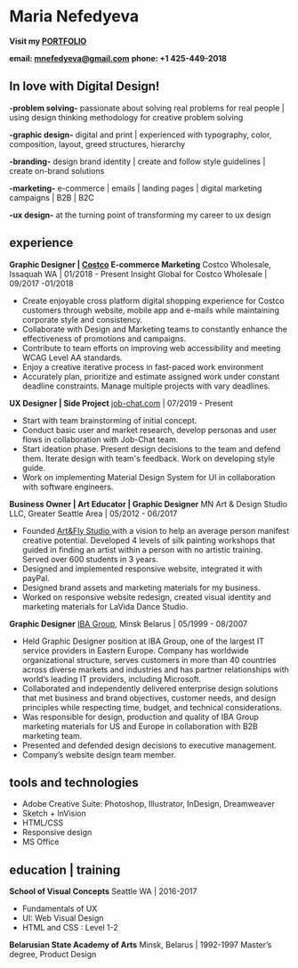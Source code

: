 ﻿# Maria Nefedyeva
**Visit my [PORTFOLIO](http://banin.net/maria-nefedyeva-portfolio)**

**email: <mnefedyeva@gmail.com>** 
**phone: +1 425-449-2018**

## In love with Digital Design!

**-problem solving-**  passionate about solving real problems for real people | using design thinking methodology for creative problem solving

**-graphic design-** digital and print | experienced with typography, color, composition, layout, greed structures, hierarchy

**-branding-** design brand identity | create and follow style guidelines | create on-brand solutions

**-marketing-** e-commerce | emails | landing pages | digital marketing campaigns | B2B | B2C

**-ux design-** at the turning point of transforming my career to ux design

## experience
**Graphic Designer | [Costco](http://costco.com/) E-commerce Marketing**
  Costco Wholesale, Issaquah WA | 01/2018 - Present
  Insight Global for Costco Wholesale | 09/2017 -01/2018

- Create enjoyable cross platform digital shopping experience for Costco customers through website, mobile app and e-mails while maintaining corporate style and consistency.
- Collaborate with Design and Marketing teams to constantly enhance the effectiveness of promotions and campaigns. 
- Contribute to team efforts on improving web accessibility and meeting WCAG Level AA standards.
- Enjoy a creative iterative process in fast-paced work environment
- Accurately plan, prioritize and estimate assigned work under constant deadline constraints. Manage multiple projects with vary deadlines.

**UX Designer | Side Project**
[job-chat.com](http://job-chat.com/) | 07/2019 - Present

-   Start with team brainstorming of initial concept.
-   Conduct basic user and market research, develop personas and user flows in collaboration with Job-Chat team.
-   Start ideation phase. Present design decisions to the team and defend them. Iterate design with team's feedback. Work on developing style guide.
-   Work on implementing Material Design System for UI in collaboration with software engineers. 

**Business Owner | Art Educator | Graphic Designer**
MN Art & Design Studio LLC, Greater Seattle Area | 05/2012 - 06/2017

-  Founded [Art&Fly Studio ](http://artandfly.com/)  with a vision to help an average person manifest creative potential. Developed 4 levels of silk painting workshops that guided in finding an artist within a person with no artistic training. Served over 600 students in 3 years.
-  Designed and implemented responsive website, integrated it with payPal.
-  Designed brand assets and marketing materials for my business.
-  Worked on responsive website redesign, created visual identity and marketing materials for LaVida Dance Studio.


**Graphic Designer**
[IBA Group](http://ibagroupit.com/), Minsk Belarus  | 05/1999 - 08/2007

- Held Graphic Designer position at IBA Group, one of the largest IT service providers in Eastern Europe. Company has worldwide organizational structure, serves customers in more than 40 countries across diverse markets and industries and has partner relationships with world’s leading IT providers, including Microsoft.
- Collaborated and independently delivered enterprise design solutions that met business and brand objectives, customer needs, and design principles while respecting time, budget, and technical considerations.
- Was responsible for design, production and quality of IBA Group marketing materials for US and Europe in collaboration with B2B marketing team.
- Presented and defended design decisions to executive management.
- Company’s website design team member.

## tools and technologies
- Adobe Creative Suite: Photoshop, Illustrator, InDesign, Dreamweaver
- Sketch + InVision
- HTML/CSS
- Responsive design
- MS Office


## education | training

**School of Visual Concepts**
Seattle WA | 2016-2017
- Fundamentals of UX 
- UI: Web Visual Design
- HTML and CSS : Level 1-2

**Belarusian State Academy of Arts**
Minsk, Belarus | 1992-1997
Master’s degree, Product Design









